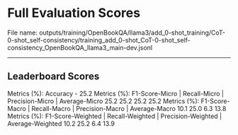 # Full Evaluation Scores

File name: outputs/training/OpenBookQA/llama3/add_0-shot_training/CoT-0-shot_self-consistency/training_add_0-shot_CoT-0-shot_self-consistency_OpenBookQA_llama3_main-dev.jsonl


---

## Leaderboard Scores

Metrics (%): Accuracy - 25.2
Metrics (%): F1-Score-Micro | Recall-Micro | Precision-Micro | Average-Micro
                25.2        25.2          25.2        25.2
Metrics (%): F1-Score-Macro | Recall-Macro | Precision-Macro | Average-Macro
                10.1        25.0          6.3        13.8
Metrics (%): F1-Score-Weighted | Recall-Weighted | Precision-Weighted | Average-Weighted
                10.2        25.2          6.4        13.9

